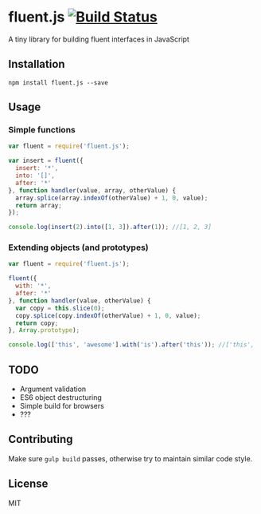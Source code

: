 # fluent.js [![Build Status](https://travis-ci.org/nikaspran/fluent.js.svg?branch=master)](https://travis-ci.org/nikaspran/fluent.js)

A tiny library for building fluent interfaces in JavaScript

## Installation

```
npm install fluent.js --save
```

## Usage

### Simple functions

```js
var fluent = require('fluent.js');

var insert = fluent({
  insert: '*',
  into: '[]',
  after: '*'
}, function handler(value, array, otherValue) {
  array.splice(array.indexOf(otherValue) + 1, 0, value);
  return array;
});

console.log(insert(2).into([1, 3]).after(1)); //[1, 2, 3]
```

### Extending objects (and prototypes)

```js
var fluent = require('fluent.js');

fluent({
  with: '*',
  after: '*'
}, function handler(value, otherValue) {
  var copy = this.slice(0);		
  copy.splice(copy.indexOf(otherValue) + 1, 0, value);		
  return copy;
}, Array.prototype);

console.log(['this', 'awesome'].with('is').after('this')); //['this', 'is', 'awesome']
```

## TODO

* Argument validation
* ES6 object destructuring
* Simple build for browsers
* ???

## Contributing

Make sure `gulp build` passes, otherwise try to maintain similar code style.

## License

MIT
